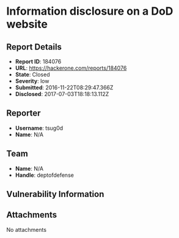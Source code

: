 # Information disclosure on a DoD website

## Report Details
- **Report ID**: 184076
- **URL**: https://hackerone.com/reports/184076
- **State**: Closed
- **Severity**: low
- **Submitted**: 2016-11-22T08:29:47.366Z
- **Disclosed**: 2017-07-03T18:18:13.112Z

## Reporter
- **Username**: tsug0d
- **Name**: N/A

## Team
- **Name**: N/A
- **Handle**: deptofdefense

## Vulnerability Information


## Attachments
No attachments
